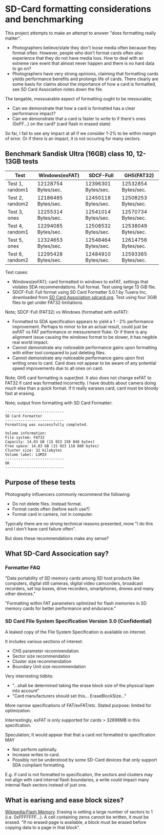# SD-Card formatting considerations and benchmarking

This project attempts to make an attempt to answer "does formatting really matter".
* Photographers believe/state they don't loose media often because they format often. However, people who don't format cards often also experience that they do not have media loss. How to deal with an extreme rare event that almost never happen and there is no hard data to go on? 
* Photographers have very strong opinions, claiming that formatting cards yields performance benefits and prolongs life of cards. There clearly are some basis for claims about the importance of how a card is formatted, see SD Card Association notes down the file.

The tangable, messuarable aspect of formatting ought to be messurable;
* Can we demonstrate that how a card is formatted has a clear performance impact?
* Can we demonstrate that a card is faster to write to if there's ones (0xFF...) on the card? (card flash in erased state)

So far, I fail to see any impact at all if we consider 1-2% to be within margin of error. Or if there is an impact, it is not occuring for many sectors.

## Benchmark Sandisk Ultra (16GB) class 10, 12-13GB tests

Test            | Windows(exFAT)      | SDCF-Full           | GH5(FAT32)          
--------------- | ------------------- | ------------------- | ------------------- 
Test 1, random1 | 12128754 Bytes/sec. | 12396301 Bytes/sec. | 12532854 Bytes/sec.
Test 2, random2 | 12186485 Bytes/sec. | 12450118 Bytes/sec. | 12508253 Bytes/sec.
Test 3, ones    | 12255314 Bytes/sec. | 12541014 Bytes/sec. | 12570734 Bytes/sec.
Test 4, random1 | 12294085 Bytes/sec. | 12508532 Bytes/sec. | 12538049 Bytes/sec.
Test 5, ones    | 12324653 Bytes/sec. | 12548464 Bytes/sec. | 12614756 Bytes/sec.
Test 6, random2 | 12295428 Bytes/sec. | 12484910 Bytes/sec. | 12593365 Bytes/sec.

Test cases:
* Windows(exFAT): card formatted in windows to exFAT, settings that violates SDA recommendations. Full format. Test using large 13 GiB file.
* SDCF-Full: Full format using SD Card Formatter 5.0.1 by Tuxera Inc, downloaded from [SD Card Association sdcard.org](https://www.sdcard.org/downloads/formatter/). Test using four 3GiB files to get under FAT32 limitations.

Note; SDCF-Full (FAT32) vs Windows (formatted with exFAT):
* Formatted to SDA specification appears to yield a 1 - 2% performance improvement. Perhaps to minor to be an actual result, could just be exFAT vs FAT performance or messurement fluke. Or if there is any alignment issue causing the windows format to be slower, it has negible real world impact. 
* Cannot demonstrate any noticeable performance gains upon formatting with either tool compared to just deleting files.
* Cannot demonstrate any noticeable performance gains upon first writing ones to card. Card does not appear to be aware of any potential speed improvements due to all ones on card. 

Note; GH5 card formatting is *superfast*. It also does not change exFAT to FAT32 if card was formatted incorrectly. I have doubts about camera doing much else than a quick format. If it really earases card, card must be bloody fast at erasing.

Note; output from formatting with SD Card Formatter:
```
---------------------------
SD Card Formatter
---------------------------
Formatting was successfully completed.

Volume information:
File system: FAT32
Capacity: 14.83 GB (15 923 150 848 bytes)
Free space: 14.83 GB (15 923 118 080 bytes)
Cluster size: 32 kilobytes
Volume label: LUMIX
---------------------------
OK   
---------------------------

``` 

## Purpose of these tests

Photography influencers commonly recommend the following:
* Do not delete files. Instead format.
* Format cards often (before each use?)
* Format card in camera, not in computer.

Typically there are no strong technical reasons presented, more "I do this and I don't have card failure often".

But does these recommendations make any sense?

## What SD-Card Assocication say?

### Formatter FAQ

"Data portability of SD memory cards among SD host products like computers, digital still cameras, digital video camcorders, broadcast recorders, set top boxes, drive recorders, smartphones, drones and many other devices."

"Formatting within FAT parameters optimized for flash memories in SD memory cards for better performance and endurance."

### SD Card File System Specification Version 3.0 (Confidential)

A leaked copy of the File System Specification is available on internet.

It includes various sections of interest:
* CHS parameter recommendation
* Sector size recommendation
* Cluster size recommendation
* Boundary Unit size recommendation

Very interresting tidbits:
* "...shall be determined taking the erase block size of the physical layer into account"
* "Card manufacturers should set this... EraseBlockSize..."

More narrow specifications of FAT/exFAT/etc. Stated purpose: limited for optimization.

Interrestingly, exFAT is only supported for cards > 32896MB in this specifcation.

Speculation; It would appear that that a card not formatted to specification MAY
* Not perform optimally.
* Increase writes to card.
* Possibly not be understood by some SD-Card devices that only support SDA compliant formatting.

E.g. if card is not formatted to specification, the sectors and clusters may not align with card internal flash boundaries, a write could impact many internal flash sectors instead of just one.

## What is earisng and ease block sizes?

[Wikipedia:Flash Memory](https://en.wikipedia.org/wiki/Flash_memory).
Erasing is setting a large number of sectors to 1 (i.e. 0xFFFFFFF...).
A cell containing zeros cannot be written, it must be erased.
"If no erased page is available, a block must be erased before copying data to a page in that block".
